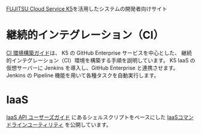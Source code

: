 [FUJITSU Cloud Service K5](http://jp.fujitsu.com/solutions/cloud/k5/)を活用したシステムの開発者向けサイト


# 継続的インテグレーション（CI）

[CI 環境構築ガイド](https://github.com/k5-community/developer/tree/master/ci-guide)は、
K5 の GitHub Enterprise サービスを中心とした、
継続的インテグレーション（CI）環境を構築する手順を説明しています。
K5 IaaS の仮想サーバーに Jenkins を導入し、GitHub Enterprise と連携させます。
Jenkins の Pipeline 機能を用いて各種タスクを自動実行します。

# IaaS
[IaaS API ユーザーズガイド](https://k5-doc.jp-east-1.paas.cloud.global.fujitsu.com/doc/jp/iaas/document/api-user-guide/)
にあるシェルスクリプトをベースにした
[IaaSコマンドラインユーティリティ](https://github.com/k5-community/developer/tree/master/utils/iaas)
を公開しています。
